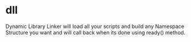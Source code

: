 # dll
Dynamic Library Linker will load all your scripts and build any Namespace Structure you want and will call back when its done using ready() method.
